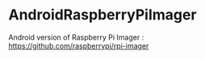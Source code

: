 # AndroidRaspberryPiImager
Android version of Raspberry Pi Imager : https://github.com/raspberrypi/rpi-imager
